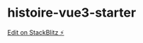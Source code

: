 # histoire-vue3-starter

[Edit on StackBlitz ⚡️](https://stackblitz.com/edit/histoire-vue3-starter-emxlca)